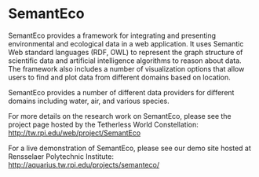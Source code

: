 SemantEco
=============
SemantEco provides a framework for integrating and presenting
environmental and ecological data in a web application. It uses
Semantic Web standard languages (RDF, OWL) to represent the graph
structure of scientific data and artificial intelligence algorithms to
reason about data. The framework also includes a number of
visualization options that allow users to find and plot data from
different domains based on location.

SemantEco provides a number of different data providers for different
domains including water, air, and various species.

For more details on the research work on SemantEco, please see the project 
page hosted by the Tetherless World Constellation:
http://tw.rpi.edu/web/project/SemantEco

For a live demonstration of SemantEco, please see our demo site hosted at
Rensselaer Polytechnic Institute:
http://aquarius.tw.rpi.edu/projects/semanteco/
